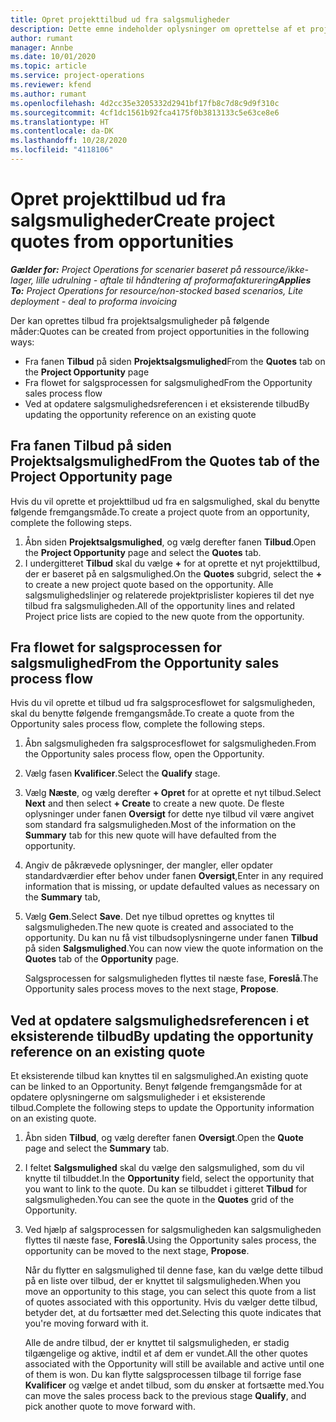 ```yaml
---
title: Opret projekttilbud ud fra salgsmuligheder
description: Dette emne indeholder oplysninger om oprettelse af et projekttilbud fra en salgsmulighed.
author: rumant
manager: Annbe
ms.date: 10/01/2020
ms.topic: article
ms.service: project-operations
ms.reviewer: kfend
ms.author: rumant
ms.openlocfilehash: 4d2cc35e3205332d2941bf17fb8c7d8c9d9f310c
ms.sourcegitcommit: 4cf1dc1561b92fca4175f0b3813133c5e63ce8e6
ms.translationtype: HT
ms.contentlocale: da-DK
ms.lasthandoff: 10/28/2020
ms.locfileid: "4118106"
---
```

# <a name="create-project-quotes-from-opportunities"></a><span data-ttu-id="e9076-103">Opret projekttilbud ud fra salgsmuligheder</span><span class="sxs-lookup"><span data-stu-id="e9076-103">Create project quotes from opportunities</span></span>

<span data-ttu-id="e9076-104">_**Gælder for:** Project Operations for scenarier baseret på ressource/ikke-lager, lille udrulning - aftale til håndtering af proformafakturering_</span><span class="sxs-lookup"><span data-stu-id="e9076-104">_**Applies To:** Project Operations for resource/non-stocked based scenarios, Lite deployment - deal to proforma invoicing_</span></span>

<span data-ttu-id="e9076-105">Der kan oprettes tilbud fra projektsalgsmuligheder på følgende måder:</span><span class="sxs-lookup"><span data-stu-id="e9076-105">Quotes can be created from project opportunities in the following ways:</span></span>

- <span data-ttu-id="e9076-106">Fra fanen **Tilbud** på siden **Projektsalgsmulighed**</span><span class="sxs-lookup"><span data-stu-id="e9076-106">From the **Quotes** tab on the **Project Opportunity** page</span></span>
- <span data-ttu-id="e9076-107">Fra flowet for salgsprocessen for salgsmulighed</span><span class="sxs-lookup"><span data-stu-id="e9076-107">From the Opportunity sales process flow</span></span>
- <span data-ttu-id="e9076-108">Ved at opdatere salgsmulighedsreferencen i et eksisterende tilbud</span><span class="sxs-lookup"><span data-stu-id="e9076-108">By updating the opportunity reference on an existing quote</span></span>

## <a name="from-the-quotes-tab-of-the-project-opportunity-page"></a><span data-ttu-id="e9076-109">Fra fanen Tilbud på siden Projektsalgsmulighed</span><span class="sxs-lookup"><span data-stu-id="e9076-109">From the Quotes tab of the Project Opportunity page</span></span>

<span data-ttu-id="e9076-110">Hvis du vil oprette et projekttilbud ud fra en salgsmulighed, skal du benytte følgende fremgangsmåde.</span><span class="sxs-lookup"><span data-stu-id="e9076-110">To create a project quote from an opportunity, complete the following steps.</span></span>

1. <span data-ttu-id="e9076-111">Åbn siden **Projektsalgsmulighed**, og vælg derefter fanen **Tilbud**.</span><span class="sxs-lookup"><span data-stu-id="e9076-111">Open the **Project Opportunity** page and select the **Quotes** tab.</span></span> 
2. <span data-ttu-id="e9076-112">I undergitteret **Tilbud** skal du vælge **+** for at oprette et nyt projekttilbud, der er baseret på en salgsmulighed.</span><span class="sxs-lookup"><span data-stu-id="e9076-112">On the **Quotes** subgrid, select the **+** to create a new project quote based on the opportunity.</span></span> <span data-ttu-id="e9076-113">Alle salgsmulighedslinjer og relaterede projektprislister kopieres til det nye tilbud fra salgsmuligheden.</span><span class="sxs-lookup"><span data-stu-id="e9076-113">All of the opportunity lines and related Project price lists are copied to the new quote from the opportunity.</span></span>

## <a name="from-the-opportunity-sales-process-flow"></a><span data-ttu-id="e9076-114">Fra flowet for salgsprocessen for salgsmulighed</span><span class="sxs-lookup"><span data-stu-id="e9076-114">From the Opportunity sales process flow</span></span>

<span data-ttu-id="e9076-115">Hvis du vil oprette et tilbud ud fra salgsprocesflowet for salgsmuligheden, skal du benytte følgende fremgangsmåde.</span><span class="sxs-lookup"><span data-stu-id="e9076-115">To create a quote from the Opportunity sales process flow, complete the following steps.</span></span>

1. <span data-ttu-id="e9076-116">Åbn salgsmuligheden fra salgsprocesflowet for salgsmuligheden.</span><span class="sxs-lookup"><span data-stu-id="e9076-116">From the Opportunity sales process flow, open the Opportunity.</span></span>
2. <span data-ttu-id="e9076-117">Vælg fasen **Kvalificer**.</span><span class="sxs-lookup"><span data-stu-id="e9076-117">Select the **Qualify** stage.</span></span> 
3. <span data-ttu-id="e9076-118">Vælg **Næste**, og vælg derefter **+ Opret** for at oprette et nyt tilbud.</span><span class="sxs-lookup"><span data-stu-id="e9076-118">Select **Next** and then select **+ Create** to create a new quote.</span></span> <span data-ttu-id="e9076-119">De fleste oplysninger under fanen **Oversigt** for dette nye tilbud vil være angivet som standard fra salgsmuligheden.</span><span class="sxs-lookup"><span data-stu-id="e9076-119">Most of the information on the **Summary** tab for this new quote will have defaulted from the opportunity.</span></span> 
4. <span data-ttu-id="e9076-120">Angiv de påkrævede oplysninger, der mangler, eller opdater standardværdier efter behov under fanen **Oversigt**,</span><span class="sxs-lookup"><span data-stu-id="e9076-120">Enter in any required information that is missing, or update defaulted values as necessary on the **Summary** tab,</span></span>
5. <span data-ttu-id="e9076-121">Vælg **Gem**.</span><span class="sxs-lookup"><span data-stu-id="e9076-121">Select **Save**.</span></span> <span data-ttu-id="e9076-122">Det nye tilbud oprettes og knyttes til salgsmuligheden.</span><span class="sxs-lookup"><span data-stu-id="e9076-122">The new quote is created and associated to the opportunity.</span></span> <span data-ttu-id="e9076-123">Du kan nu få vist tilbudsoplysningerne under fanen **Tilbud** på siden **Salgsmulighed**.</span><span class="sxs-lookup"><span data-stu-id="e9076-123">You can now view the quote information on the **Quotes** tab of the **Opportunity** page.</span></span> 

   <span data-ttu-id="e9076-124">Salgsprocessen for salgsmuligheden flyttes til næste fase, **Foreslå**.</span><span class="sxs-lookup"><span data-stu-id="e9076-124">The Opportunity sales process moves to the next stage, **Propose**.</span></span>


## <a name="by-updating-the-opportunity-reference-on-an-existing-quote"></a><span data-ttu-id="e9076-125">Ved at opdatere salgsmulighedsreferencen i et eksisterende tilbud</span><span class="sxs-lookup"><span data-stu-id="e9076-125">By updating the opportunity reference on an existing quote</span></span>

<span data-ttu-id="e9076-126">Et eksisterende tilbud kan knyttes til en salgsmulighed.</span><span class="sxs-lookup"><span data-stu-id="e9076-126">An existing quote can be linked to an Opportunity.</span></span> <span data-ttu-id="e9076-127">Benyt følgende fremgangsmåde for at opdatere oplysningerne om salgsmuligheder i et eksisterende tilbud.</span><span class="sxs-lookup"><span data-stu-id="e9076-127">Complete the following steps to update the Opportunity information on an existing quote.</span></span>

1. <span data-ttu-id="e9076-128">Åbn siden **Tilbud**, og vælg derefter fanen **Oversigt**.</span><span class="sxs-lookup"><span data-stu-id="e9076-128">Open the **Quote** page and select the **Summary** tab.</span></span>
2. <span data-ttu-id="e9076-129">I feltet **Salgsmulighed** skal du vælge den salgsmulighed, som du vil knytte til tilbuddet.</span><span class="sxs-lookup"><span data-stu-id="e9076-129">In the **Opportunity** field, select the opportunity that you want to link to the quote.</span></span> <span data-ttu-id="e9076-130">Du kan se tilbuddet i gitteret **Tilbud** for salgsmuligheden.</span><span class="sxs-lookup"><span data-stu-id="e9076-130">You can see the quote in the **Quotes** grid of the Opportunity.</span></span> 
3. <span data-ttu-id="e9076-131">Ved hjælp af salgsprocessen for salgsmuligheden kan salgsmuligheden flyttes til næste fase, **Foreslå**.</span><span class="sxs-lookup"><span data-stu-id="e9076-131">Using the Opportunity sales process, the opportunity can be moved to the next stage, **Propose**.</span></span> 

   <span data-ttu-id="e9076-132">Når du flytter en salgsmulighed til denne fase, kan du vælge dette tilbud på en liste over tilbud, der er knyttet til salgsmuligheden.</span><span class="sxs-lookup"><span data-stu-id="e9076-132">When you move an opportunity to this stage, you can select this quote from a list of quotes associated with this opportunity.</span></span> <span data-ttu-id="e9076-133">Hvis du vælger dette tilbud, betyder det, at du fortsætter med det.</span><span class="sxs-lookup"><span data-stu-id="e9076-133">Selecting this quote indicates that you're moving forward with it.</span></span>

   <span data-ttu-id="e9076-134">Alle de andre tilbud, der er knyttet til salgsmuligheden, er stadig tilgængelige og aktive, indtil et af dem er vundet.</span><span class="sxs-lookup"><span data-stu-id="e9076-134">All the other quotes associated with the Opportunity will still be available and active until one of them is won.</span></span> <span data-ttu-id="e9076-135">Du kan flytte salgsprocessen tilbage til forrige fase **Kvalificer** og vælge et andet tilbud, som du ønsker at fortsætte med.</span><span class="sxs-lookup"><span data-stu-id="e9076-135">You can move the sales process back to the previous stage **Qualify**, and pick another quote to move forward with.</span></span>
